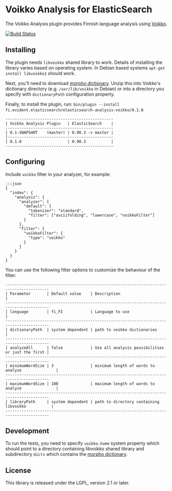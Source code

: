 Voikko Analysis for ElasticSearch
=================================

The Voikko Analysis plugin provides Finnish language analysis using [Voikko](http://voikko.puimula.org/).

[![Build Status](https://drone.io/bitbucket.org/evidentsolutions/elasticsearch-analysis-voikko/status.png)](https://drone.io/bitbucket.org/evidentsolutions/elasticsearch-analysis-voikko/latest)

Installing
----------

The plugin needs `libvoikko` shared library to work. Details of installing the library varies
based on operating system. In Debian based systems `apt-get install libvoikko1` should work.

Next, you'll need to download [morpho dictionary](http://www.puimula.org/htp/testing/voikko-snapshot/dict-morpho.zip).
Unzip this into Voikko's dictionary directory (e.g. `/usr/lib/voikko` in Debian) or into a directory you specify with
`dictionaryPath` configuration property.

Finally, to install the plugin, run: `bin/plugin --install fi.evident.elasticsearch/elasticsearch-analysis-voikko/0.1.0`.

    -----------------------------------------------
    | Voikko Analysis Plugin   | ElasticSearch    |
    -----------------------------------------------
    | 0.1-SNAPSHOT    (master) | 0.90.3 -> master |
    |----------------------------------------------
    | 0.1.0                    | 0.90.3           |
    -----------------------------------------------

Configuring
-----------

Include `voikko` filter in your analyzer, for example:

    :::json
    {
      "index": {
        "analysis": {
          "analyzer": {
            "default": {
              "tokenizer": "standard",
              "filter": ["asciifolding", "lowercase", "voikkoFilter"]
            }
          },
          "filter": {
            "voikkoFilter": {
              "type": "voikko"
            }
          }
        }
      }
    }

You can use the following filter options to customize the behaviour of the filter:

    -----------------------------------------------------------------------------------------
    | Parameter       | Default value    | Description                                      |
    -----------------------------------------------------------------------------------------
    | language        | fi_FI            | Language to use                                  |
    -----------------------------------------------------------------------------------------
    | dictionaryPath  | system dependent | path to voikko dictionaries                      |
    -----------------------------------------------------------------------------------------
    | analyzeAll      | false            | Use all analysis possibilities or just the first |
    -----------------------------------------------------------------------------------------
    | minimumWordSize | 3                | minimum length of words to analyze               |
    -----------------------------------------------------------------------------------------
    | maximumWordSize | 100              | maximum length of words to analyze               |
    -----------------------------------------------------------------------------------------
    | libraryPath     | system dependent | path to directory containing libvoikko           |
    -----------------------------------------------------------------------------------------

Development
-----------

To run the tests, you need to specify `voikko.home` system property which should point to
a directory containing libvoikko shared library and subdirectory `dicts` which contains
the [morpho dictionary](http://www.puimula.org/htp/testing/voikko-snapshot/dict-morpho.zip).

License
-------

This library is released under the LGPL, version 2.1 or later.
